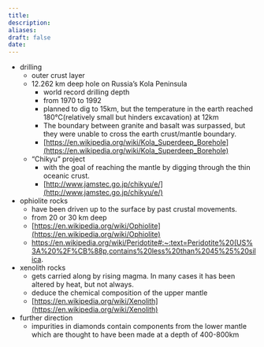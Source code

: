 ```yaml
---
title: 
description: 
aliases: 
draft: false
date:
---
```

- drilling 
	- outer crust layer 
	- 12.262 km deep hole on Russia’s Kola Peninsula 
		- world record drilling depth 
		- from 1970 to 1992
		- planned to dig to 15km, but the temperature in the earth reached 180°C(relatively small but hinders excavation) at 12km
		- The boundary between granite and basalt was surpassed, but they were unable to cross the earth crust/mantle boundary.
		- [https://en.wikipedia.org/wiki/Kola_Superdeep_Borehole](https://en.wikipedia.org/wiki/Kola_Superdeep_Borehole)
	- “Chikyu” project
		- with the goal of reaching the mantle by digging through the thin oceanic crust.  
		- [http://www.jamstec.go.jp/chikyu/e/](http://www.jamstec.go.jp/chikyu/e/)
- ophiolite rocks 
	- have been driven up to the surface by past crustal movements.
	- from 20 or 30 km deep
	- [https://en.wikipedia.org/wiki/Ophiolite](https://en.wikipedia.org/wiki/Ophiolite)
	- https://en.wikipedia.org/wiki/Peridotite#:~:text=Peridotite%20(US%3A%20%2F%CB%88p,contains%20less%20than%2045%25%20silica.
- xenolith rocks 
	- gets carried along by rising magma. In many cases it has been altered by heat, but not always.
	- deduce the chemical composition of the upper mantle
	- [https://en.wikipedia.org/wiki/Xenolith](https://en.wikipedia.org/wiki/Xenolith)
- further direction
	- impurities in diamonds contain components from the lower mantle which are thought to have been made at a depth of 400-800km